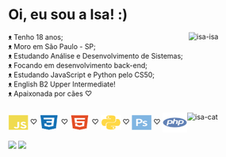 <div>
  <h1> Oi, eu sou a Isa! :) </h1>
</div>

<div>
  <img align="right" alt="isa-isa" height="140" width="140" src="https://media.giphy.com/media/u8xUn2o99GBjP0zofa/giphy.gif?cid=790b7611fde6fb0d85e72337d25deee51b7529f9ab09f2c7&rid=giphy.gif&ct=g">
</div>

<div>
   <a> ᴥ Tenho 18 anos; </a> <br>
   <a> ᴥ Moro em São Paulo - SP; </a> <br>
  <a> ᴥ Estudando Análise e Desenvolvimento de Sistemas; </a> <br>
  <a> ᴥ Focando em desenvolvimento back-end; </a> <br>
  <a> ᴥ Estudando JavaScript e Python pelo CS50; </a> <br>
  <a> ᴥ English B2 Upper Intermediate! </a> <br>
  <a> ᴥ Apaixonada por cães ♡ </a>
</div> 

  ##

<div style="display: inline_block; width: max-content;">
  <a href="https://github.com/isamarques"><img align="center" alt="isa-js" height="30" width="40" href="github.com/isamarques" src="https://raw.githubusercontent.com/devicons/devicon/master/icons/javascript/javascript-plain.svg"></a> <a>♡</a>
  <a href="https://github.com/isamarques"><img align="center" alt="isa-css" height="30" width="40" src="https://raw.githubusercontent.com/devicons/devicon/00f02ef57fb7601fd1ddcc2fe6fe670fef3ae3e4/icons/css3/css3-plain.svg"></a> <a>♡</a>
  <a href="https://github.com/isamarques"><img align="center" alt="isa-html" height="30" width="40" src="https://raw.githubusercontent.com/devicons/devicon/00f02ef57fb7601fd1ddcc2fe6fe670fef3ae3e4/icons/html5/html5-plain.svg"></a> <a>♡</a>
  <a href="https://github.com/isamarques"><img align="center" alt="isa-python" height="30" width="40" src="https://raw.githubusercontent.com/devicons/devicon/00f02ef57fb7601fd1ddcc2fe6fe670fef3ae3e4/icons/python/python-plain.svg"></a> <a>♡</a>
  <a href="https://github.com/isamarques"><img align="center" alt="isa-ps" height="30" width="40"
src="https://raw.githubusercontent.com/devicons/devicon/00f02ef57fb7601fd1ddcc2fe6fe670fef3ae3e4/icons/photoshop/photoshop-plain.svg"></a> <a>♡</a>
  <a href="https://github.com/isamarques"><img align="center" alt="isa-php" height="40" width="50"
src="https://raw.githubusercontent.com/devicons/devicon/2ae2a900d2f041da66e950e4d48052658d850630/icons/php/php-plain.svg">  
  <a href="https://github.com/isamarques"><img align="right" alt="isa-cat" height="100" width="100" src="https://i.pinimg.com/originals/48/5e/83/485e83ad5709e90ba5a0cffccb717e08.gif">
</div>
 
 <br>
 
 <div style="display: inline_block; align: right;"> 
  <a href="mailto:contatoisamarquess@gmail.com"><img src="https://img.shields.io/badge/Gmail-D14836?style=for-the-badge&logo=gmail&logoColor=white" target="_blank"></a>
  <a href="https://www.linkedin.com/in/isabela-marques-666348215/" target="_blank"><img src="https://img.shields.io/badge/-LinkedIn-%230077B5?style=for-the-badge&logo=linkedin&logoColor=white" target="_blank"></a>
</div>
